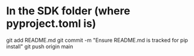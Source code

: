 # In the SDK folder (where pyproject.toml is)
git add README.md
git commit -m "Ensure README.md is tracked for pip install"
git push origin main
